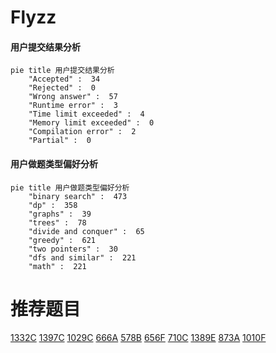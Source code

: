 # Flyzz

<!-- tabs:start -->



#### **用户提交结果分析**

```mermaid
pie title 用户提交结果分析
    "Accepted" :  34
    "Rejected" :  0
    "Wrong answer" :  57
    "Runtime error" :  3
    "Time limit exceeded" :  4
    "Memory limit exceeded" :  0
    "Compilation error" :  2
    "Partial" :  0
```

#### **用户做题类型偏好分析**

```mermaid
pie title 用户做题类型偏好分析
    "binary search" :  473
    "dp" :  358
    "graphs" :  39
    "trees" :  78
    "divide and conquer" :  65
    "greedy" :  621
    "two pointers" :  30
    "dfs and similar" :  221
    "math" :  221
```



<!-- tabs:end -->
# 推荐题目
[1332C](https://codeforces.com/contest/1332/problem/C)
[1397C](https://codeforces.com/contest/1397/problem/C)
[1029C](https://codeforces.com/contest/1029/problem/C)
[666A](https://codeforces.com/contest/666/problem/A)
[578B](https://codeforces.com/contest/578/problem/B)
[656F](https://codeforces.com/contest/656/problem/F)
[710C](https://codeforces.com/contest/710/problem/C)
[1389E](https://codeforces.com/contest/1389/problem/E)
[873A](https://codeforces.com/contest/873/problem/A)
[1010F](https://codeforces.com/contest/1010/problem/F)
